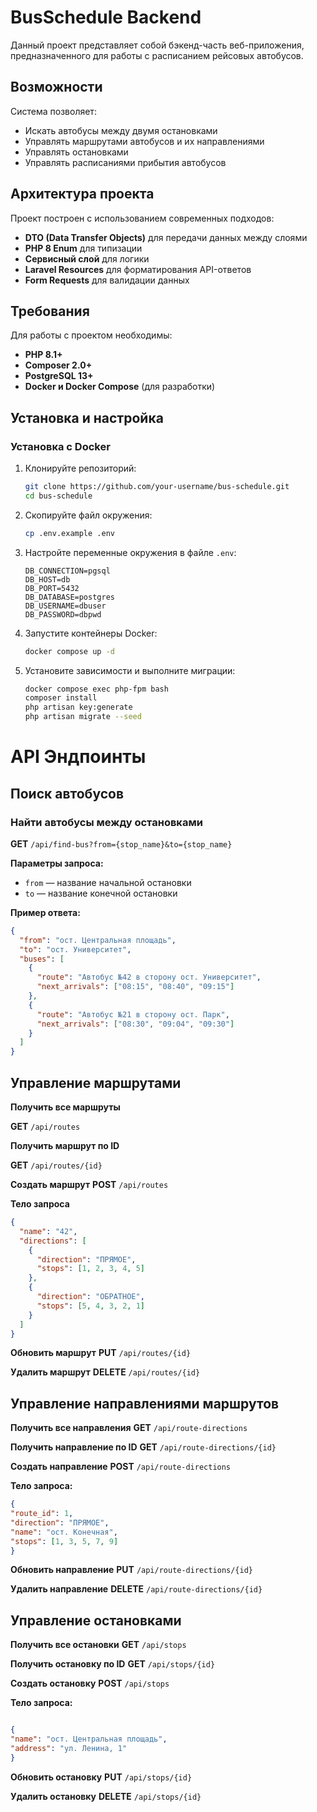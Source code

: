# BusSchedule Backend

Данный проект представляет собой бэкенд-часть веб-приложения, предназначенного для работы с расписанием рейсовых автобусов.

## Возможности

Система позволяет:
- Искать автобусы между двумя остановками
- Управлять маршрутами автобусов и их направлениями
- Управлять остановками
- Управлять расписаниями прибытия автобусов

## Архитектура проекта

Проект построен с использованием современных подходов:
- **DTO (Data Transfer Objects)** для передачи данных между слоями
- **PHP 8 Enum** для типизации
- **Сервисный слой** для логики
- **Laravel Resources** для форматирования API-ответов
- **Form Requests** для валидации данных

## Требования

Для работы с проектом необходимы:
- **PHP 8.1+**
- **Composer 2.0+**
- **PostgreSQL 13+**
- **Docker и Docker Compose** (для разработки)

## Установка и настройка

### Установка с Docker

1. Клонируйте репозиторий:

   ```bash
   git clone https://github.com/your-username/bus-schedule.git
   cd bus-schedule
   ```

2. Скопируйте файл окружения:

   ```bash
   cp .env.example .env
   ```

3. Настройте переменные окружения в файле `.env`:

   ```env
   DB_CONNECTION=pgsql
   DB_HOST=db
   DB_PORT=5432
   DB_DATABASE=postgres
   DB_USERNAME=dbuser
   DB_PASSWORD=dbpwd
   ```

4. Запустите контейнеры Docker:

   ```bash
   docker compose up -d
   ```

5. Установите зависимости и выполните миграции:

   ```bash
   docker compose exec php-fpm bash
   composer install
   php artisan key:generate
   php artisan migrate --seed
   ```

# API Эндпоинты

## Поиск автобусов

### Найти автобусы между остановками
**GET** `/api/find-bus?from={stop_name}&to={stop_name}`

**Параметры запроса:**
- `from` — название начальной остановки
- `to` — название конечной остановки

**Пример ответа:**
```json
{
  "from": "ост. Центральная площадь",
  "to": "ост. Университет",
  "buses": [
    {
      "route": "Автобус №42 в сторону ост. Университет",
      "next_arrivals": ["08:15", "08:40", "09:15"]
    },
    {
      "route": "Автобус №21 в сторону ост. Парк",
      "next_arrivals": ["08:30", "09:04", "09:30"]
    }
  ]
}
```
## Управление маршрутами


**Получить все маршруты**

**GET** `/api/routes`

**Получить маршрут по ID**

**GET** `/api/routes/{id}`

**Создать маршрут**
**POST** `/api/routes`

**Тело запроса**
```json
{
  "name": "42",
  "directions": [
    {
      "direction": "ПРЯМОЕ",
      "stops": [1, 2, 3, 4, 5]
    },
    {
      "direction": "ОБРАТНОЕ",
      "stops": [5, 4, 3, 2, 1]
    }
  ]
}
```
**Обновить маршрут**
**PUT** `/api/routes/{id}`

**Удалить маршрут**
**DELETE** `/api/routes/{id}`


## Управление направлениями маршрутов

**Получить все направления**
**GET**  `/api/route-directions`

**Получить направление по ID**
**GET** `/api/route-directions/{id}`

**Создать направление**
**POST** `/api/route-directions`

**Тело запроса:**

```json
{
"route_id": 1,
"direction": "ПРЯМОЕ",
"name": "ост. Конечная",
"stops": [1, 3, 5, 7, 9]
}
```

**Обновить направление**
**PUT** `/api/route-directions/{id}`

**Удалить направление**
**DELETE** `/api/route-directions/{id}`
 
## Управление остановками
**Получить все остановки**
**GET** `/api/stops`

**Получить остановку по ID**
**GET** `/api/stops/{id}`

**Создать остановку**
**POST** `/api/stops`

**Тело запроса:**

```json

{
"name": "ост. Центральная площадь",
"address": "ул. Ленина, 1"
}
```
**Обновить остановку**
**PUT** `/api/stops/{id}`

**Удалить остановку**
**DELETE** `/api/stops/{id}`

